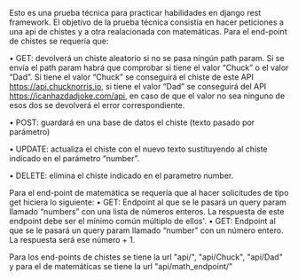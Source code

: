 Esto es una prueba técnica para practicar habilidades en django rest framework.
El objetivo de la prueba técnica consistía en hacer peticiones a una api de chistes y a otra realacionada con matemáticas. Para el end-point de chistes se requería que:

•   GET: devolverá un chiste aleatorio si no se pasa ningún path param. Si se envía el path param habrá que comprobar si tiene el valor “Chuck” o el valor “Dad”. Si tiene el valor “Chuck” se conseguirá el chiste de este API https://api.chucknorris.io, si tiene el valor “Dad” se conseguirá del API https://icanhazdadjoke.com/api, en caso de que el valor no sea ninguno de esos dos se devolverá el error correspondiente.

•   POST:  guardará en una base de datos el chiste (texto pasado por parámetro)

•   UPDATE: actualiza el chiste con el nuevo texto sustituyendo al chiste indicado en el parámetro “number”.

•   DELETE: elimina el chiste indicado en el parametro number.

Para el end-point de matemática se requería que al hacer solicitudes de tipo get hiciera lo siguiente:
•	GET: Endpoint al que se le pasará un query param llamado “numbers” con una lista de números enteros. La respuesta de este endpoint debe ser el mínimo común múltiplo de ellos'.
•	GET: Endpoint al que se le pasará un query param llamado “number” con un número entero. La respuesta será ese número + 1.

Para los end-points de chistes se tiene la url "api/", "api/Chuck", "api/Dad" y para el de matemáticas se tiene la url "api/math_endpoint/"
